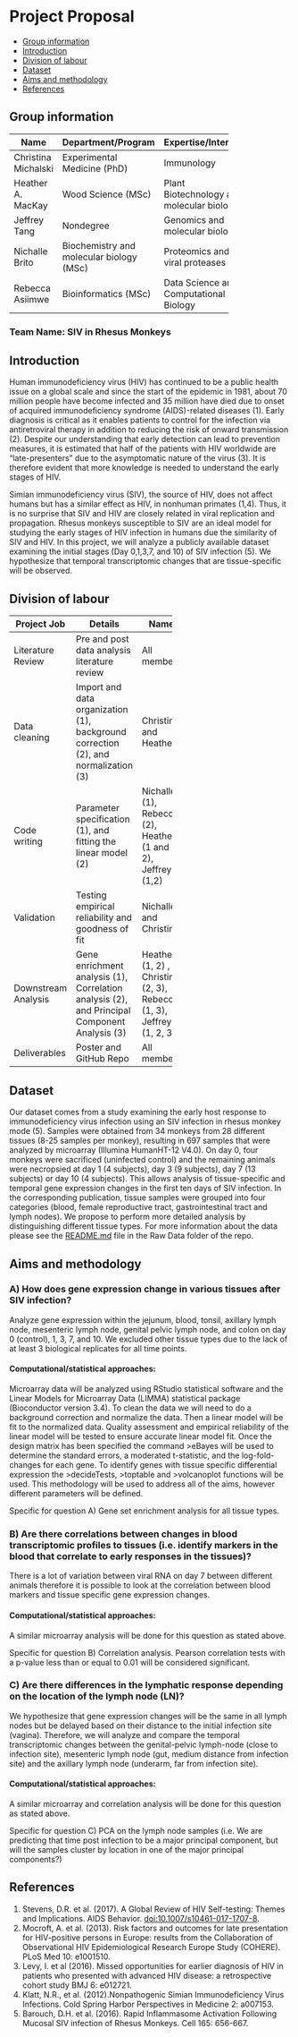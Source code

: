 Project Proposal
================

-   [Group information](#group-information)
-   [Introduction](#introduction)
-   [Division of labour](#division-of-labour)
-   [Dataset](#dataset)
-   [Aims and methodology](#aims-and-methodology)
-   [References](#references)

Group information
------------------

<table style="width:78%;">
<colgroup>
<col width="19%" />
<col width="19%" />
<col width="19%" />
<col width="19%" />
</colgroup>
<thead>
<tr class="header">
<th>Name</th>
<th>Department/Program</th>
<th>Expertise/Interests</th>
<th>GitHub ID</th>
</tr>
</thead>
<tbody>
<tr class="odd">
<td>Christina Michalski</td>
<td>Experimental Medicine (PhD)</td>
<td>Immunology</td>
<td><span class="citation">@ChristinaMi</span></td>
</tr>
<tr class="even">
<td>Heather A. MacKay</td>
<td>Wood Science (MSc)</td>
<td>Plant Biotechnology and molecular biology</td>
<td><span class="citation">@HAMacKay</span></td>
</tr>
<tr class="odd">
<td>Jeffrey Tang</td>
<td>Nondegree</td>
<td>Genomics and molecular biology</td>
<td><span class="citation">@jt1013</span></td>
</tr>
<tr class="even">
<td>Nichalle Brito</td>
<td>Biochemistry and molecular biology (MSc)</td>
<td>Proteomics and viral proteases</td>
<td><span class="citation">@Nichalle</span></td>
</tr>
<tr class="odd">
<td>Rebecca Asiimwe</td>
<td>Bioinformatics (MSc)</td>
<td>Data Science and Computational Biology </td>
<td><span class="citation">@rasiimwe</span></td>
</tr>
</tbody>
</table>

### Team Name: SIV in Rhesus Monkeys

Introduction
------------

Human immunodeficiency virus (HIV) has continued to be a public health issue on a global scale and since the start of the epidemic in 1981, about 70 million people have become infected and 35 million have died due to onset of acquired immunodeficiency syndrome (AIDS)-related diseases (1). Early diagnosis is critical as it enables patients to control for the infection via antiretroviral therapy in addition to reducing the risk of onward transmission (2). Despite our understanding that early detection can lead to prevention measures, it is estimated that half of the patients with HIV worldwide are “late-presenters” due to the asymptomatic nature of the virus (3). It is therefore evident that more knowledge is needed to understand the early stages of HIV.

Simian immunodeficiency virus (SIV), the source of HIV, does not affect humans but has a similar effect as HIV, in nonhuman primates (1,4). Thus, it is no surprise that SIV and HIV are closely related in viral replication and propagation. Rhesus monkeys susceptible to SIV are an ideal model for studying the early stages of HIV infection in humans due the similarity of SIV and HIV. In this project, we will analyze a publicly available dataset examining the initial stages (Day 0,1,3,7, and 10) of SIV infection (5). We hypothesize that temporal transcriptomic changes that are tissue-specific will be observed.

Division of labour
------------------

<table style="width:58%;">
<colgroup>
<col width="19%" />
<col width="19%" />
<col width="19%" />
</colgroup>
<thead>
<tr class="header">
<th>Project Job</th>
<th>Details</th>
<th>Name</th>
</tr>
</thead>
<tbody>
<tr class="odd">
<td>Literature Review</td>
<td>Pre and post data analysis literature review</td>
<td>All members</td>
</tr>
<tr class="even">
<td>Data cleaning</td>
<td> Import and data organization (1), background correction (2), and normalization (3)</td>
<td>Christina and Heather</td>
</tr>
<tr class="odd">
<td>Code writing</td>
<td> Parameter specification (1), and fitting the linear model (2)</td>
<td>Nichalle (1), Rebecca (2), Heather (1 and 2), Jeffrey (1,2)</td>
</tr>
<tr class="even">
<td>Validation</td>
<td>Testing empirical reliability and goodness of fit</td>
<td>Nichalle and Christina</td>
</tr>
<tr class="odd">
<td>Downstream Analysis</td>
<td>Gene enrichment analysis (1), Correlation analysis (2), and Principal Component Analysis (3) </td>
<td>Heather (1, 2) , Christina (2, 3), Rebecca (1, 3), Jeffrey (1, 2, 3)</td>
</tr>
<tr class="even">
<td>Deliverables</td>
<td>Poster and GitHub Repo</td>
<td>All members</td>
</tr>
</tbody>
</table>

Dataset
-------

Our dataset comes from a study examining the early host response to immunodeficiency virus infection using an SIV infection in rhesus monkey mode (5). Samples were obtained from 34 monkeys from 28 different tissues (8-25 samples per monkey), resulting in 697 samples that were analyzed by microarray (Illumina HumanHT-12 V4.0). On day 0, four monkeys were sacrificed (uninfected control) and the remaining animals were necropsied at day 1 (4 subjects), day 3 (9 subjects), day 7 (13 subjects) or day 10 (4 subjects). This allows analysis of tissue-specific and temporal gene expression changes in the first ten days of SIV infection. In the corresponding publication, tissue samples were grouped into four categories (blood, female reproductive tract, gastrointestinal tract and lymph nodes). We propose to perform more detailed analysis by distinguishing different tissue types. For more information about the data please see the [README.md](https://github.com/rasiimwe/Galaxy_Transcriptomics/blob/main/Data/Raw%20Data) file in the Raw Data folder of the repo. 

Aims and methodology
-------
### A) How does gene expression change in various tissues after SIV infection?

Analyze gene expression within the jejunum, blood, tonsil, axillary lymph node, mesenteric lymph node, genital pelvic lymph node, and colon on day 0 (control), 1, 3, 7, and 10. We excluded other tissue types due to the lack of at least 3 biological replicates for all time points.

#### Computational/statistical approaches:

Microarray data will be analyzed using RStudio statistical software and the Linear Models for Microarray Data (LIMMA) statistical package (Bioconductor version 3.4). To clean the data we will need to do a background correction and normalize the data. Then a linear model will be fit to the normalized data. Quality assessment and empirical reliability of the linear model will be tested to ensure accurate linear model fit. Once the design matrix has been specified the command &gt;eBayes will be used to determine the standard errors, a moderated t-statistic, and the log-fold-changes for each gene. To identify genes with tissue specific differential expression the &gt;decideTests, &gt;toptable and &gt;volcanoplot functions will be used. This methodology will be used to address all of the aims, however different parameters will be defined.

Specific for question A) Gene set enrichment analysis for all tissue types.

### B) Are there correlations between changes in blood transcriptomic profiles to tissues (i.e. identify markers in the blood that correlate to early responses in the tissues)?

There is a lot of variation between viral RNA on day 7 between different animals therefore it is possible to look at the correlation between blood markers and tissue specific gene expression changes.

#### Computational/statistical approaches:

A similar microarray analysis will be done for this question as stated above.

Specific for question B) Correlation analysis. Pearson correlation tests with a p-value less than or equal to 0.01 will be considered significant.

### C) Are there differences in the lymphatic response depending on the location of the lymph node (LN)?

We hypothesize that gene expression changes will be the same in all lymph nodes but be delayed based on their distance to the initial infection site (vagina). Therefore, we will analyze and compare the temporal transcriptomic changes between the genital-pelvic lymph-node (close to infection site), mesenteric lymph node (gut, medium distance from infection site) and the axillary lymph node (underarm, far from infection site).

#### Computational/statistical approaches:

A similar microarray and correlation analysis will be done for this question as stated above.

Specific for question C) PCA on the lymph node samples (i.e. We are predicting that time post infection to be a major principal component, but will the samples cluster by location in one of the major principal components?)

References
----------

1.  Stevens, D.R. et al. (2017). A Global Review of HIV Self-testing: Themes and Implications. AIDS Behavior. <doi:10.1007/s10461-017-1707-8>.
2.  Mocroft, A. et al. (2013). Risk factors and outcomes for late presentation for HIV-positive persons in Europe: results from the Collaboration of Observational HIV Epidemiological Research Europe Study (COHERE). PLoS Med 10: e1001510.
3.  Levy, I. et al (2016). Missed opportunities for earlier diagnosis of HIV in patients who presented with advanced HIV disease: a retrospective cohort study BMJ 6: e012721.
4.  Klatt, N.R., et al. (2012).Nonpathogenic Simian Immunodeficiency Virus Infections. Cold Spring Harbor Perspectives in Medicine 2: a007153.
5.  Barouch, D.H. et al. (2016). Rapid Inflammasome Activation Following Mucosal SIV infection of Rhesus Monkeys. Cell 165: 656-667.
